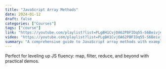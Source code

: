 ```yaml
---
title: "JavaScript Array Methods"
date: 2024-01-12
draft: false
categories: ["Courses"]
tags: ["course"]
link: "https://youtube.com/playlist?list=PLgBH1CvjOA62PBFIDq55-S6Beivje30A2&si=lj2foBDJ0c_zHrCb"
video: "https://youtube.com/playlist?list=PLgBH1CvjOA62PBFIDq55-S6Beivje30A2&si=lj2foBDJ0c_zHrCb"
summary: "A comprehensive guide to JavaScript array methods with examples."
---
```


Perfect for leveling up JS fluency: map, filter, reduce, and beyond with practical demos.

